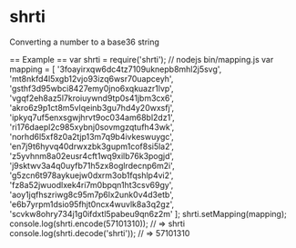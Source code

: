 shrti
=====
Converting a number to a base36 string

== Example ==
	var shrti = require('shrti');
	// nodejs bin/mapping.js
	var mapping = [ '3foayirxqw6dc4tz7109uknepb8mhl2j5svg',
                  'mt8nkfd4l5xgb12vjo93izq6wsr70uapceyh',
                  'gsthf3d95wbci8427emy0jno6xqkuazr1lvp',
                  'vgqf2eh8az5l7kroiuywnd9tp0s41jbm3cx6',
                  'akro6z9p1ct8m5vlqeinb3gu7hd4y20wxsfj',
                  'ipkyq7uf5enxsgwjhrvt9oc034am68bl2dz1',
                  'ri176daepl2c985xybnj0sovmgzqtufh43wk',
                  'norhd6l5xf8z0a2tjp13m7q9b4ivkeswuygc',
                  'en7j9t6hyvq40drwxzbk3gupm1cof8si5la2',
                  'z5yvhnm8a02eusr4cft1wq9xilb76k3pogjd',
                  'j9sktwv3a4q0uyfb71h5zx8oglrdecnp6m2i',
                  'g5zcn6t978aykuejw0dxrm3ob1fqshlp4vi2',
                  'fz8a52jwuodlxek4ri7m0bpqn1ht3csv69gy',
                  'aoy1jqfhszriwg8c95m7p6lx2unk0v4d3etb',
                  'e6b7yrpm1dsio95fhjt0ncx4wuvlk8a3q2gz',
                  'scvkw8ohry734j1g0ifdxtl5pabeu9qn6z2m' ];
	shrti.setMapping(mapping);
	console.log(shrti.encode(57101310));
	// => shrti
	console.log(shrti.decode('shrti'));
	// => 57101310
